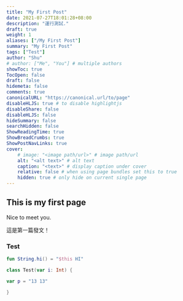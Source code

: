 ```yaml
---
title: "My First Post"
date: 2021-07-27T18:01:28+08:00
description: "運行測試."
draft: true
weight: 1
aliases: ["/My First Post"]
summary: "My First Post"
tags: ["Test"]
author: "Shu"
# author: ["Me", "You"] # multiple authors
showToc: true
TocOpen: false
draft: false
hidemeta: false
comments: true
canonicalURL: "https://canonical.url/to/page"
disableHLJS: true # to disable highlightjs
disableShare: false
disableHLJS: false
hideSummary: false
searchHidden: false
ShowReadingTime: true
ShowBreadCrumbs: true
ShowPostNavLinks: true
cover:
    # image: "<image path/url>" # image path/url
    alt: "<alt text>" # alt text
    caption: "<text>" # display caption under cover
    relative: false # when using page bundles set this to true
    hidden: true # only hide on current single page
---
```

## This is my first page

Nice to meet you.

這是第一篇發文！
### Test

```kotlin
fun String.hi() = "$this HI"

class Test(var i: Int) {

var p = "13 13"

}
```
